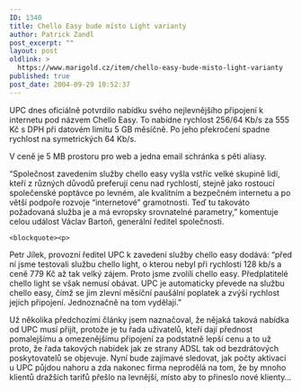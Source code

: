 ```yaml
---
ID: 1340
title: Chello Easy bude místo Light varianty
author: Patrick Zandl
post_excerpt: ""
layout: post
oldlink: >
  https://www.marigold.cz/item/chello-easy-bude-misto-light-varianty
published: true
post_date: 2004-09-29 10:52:37
---
```

<p>
UPC dnes oficiálně potvrdilo nabídku svého nejlevnějšího připojení k internetu pod názvem Chello Easy. To nabídne rychlost 256/64 Kb/s za 555 Kč s DPH při datovém limitu 5 GB měsíčně. Po jeho překročení spadne rychlost na symetrických 64 Kb/s. </p>

<p>
V ceně je 5 MB prostoru pro web a jedna email schránka s pěti aliasy. </p>

<p>
&#8220;Společnost zavedením služby chello easy  vyšla vstříc velké skupině lidí, kteří z různých důvodů preferují cenu nad rychlostí, stejně jako rostoucí společenské poptávce po levném, ale kvalitním a bezpečném internetu a po  větší podpoře rozvoje &#8220;internetové&#8221; gramotnosti. Teď tu takováto požadovaná služba je a má evropsky srovnatelné parametry,&#8221; komentuje celou událost Václav Bartoň, generální ředitel společnosti.</p>

	<blockquote><p>

Petr Jílek, provozní ředitel UPC k zavedení služby chello easy dodává: &#8220;před ní jsme testovali službu chello light, o kterou nebyl při rychlosti 128 kb/s a  ceně 779 Kč až tak velký zájem. Proto jsme zvolili chello easy. Předplatitelé  chello light se však nemusí obávat. UPC je automaticky převede na službu chello easy, čímž se jim zlevní měsíční paušální poplatek a zvýší rychlost jejich připojení. Jednoznačně na tom vydělají.&#8221;</p>
</blockquote>
<p>
Už několika předchozími články jsem naznačoval, že nějaká taková nabídka od UPC musí přijít, protože je tu řada uživatelů, kteří dají přednost pomalejšímu a omezenějšímu připojení za podstatně lepší cenu a to už proto, že řada takových nabídek jak ze strany ADSL tak od bezdrátových poskytovatelů se objevuje. Nyní bude zajímavé sledovat, jak počty aktivací u UPC půjdou nahoru a zda nakonec firma neprodělá na tom, že by mnoho klientů dražších tarifů přešlo na levnější, místo aby to přineslo nové klienty&#8230;
</p>
